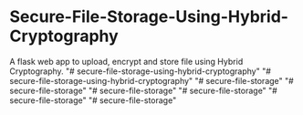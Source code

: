 # Secure-File-Storage-Using-Hybrid-Cryptography
A flask web app to upload, encrypt and store file using Hybrid Cryptography. 
"# secure-file-storage-using-hybrid-cryptography" 
"# secure-file-storage-using-hybrid-cryptography" 
"# secure-file-storage" 
"# secure-file-storage" 
"# secure-file-storage" 
"# secure-file-storage" 
"# secure-file-storage" 
"# secure-file-storage" 
